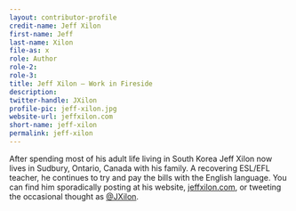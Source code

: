```yaml
---
layout: contributor-profile
credit-name: Jeff Xilon
first-name: Jeff
last-name: Xilon
file-as: x
role: Author
role-2:
role-3:
title: Jeff Xilon — Work in Fireside
description:
twitter-handle: JXilon
profile-pic: jeff-xilon.jpg
website-url: jeffxilon.com
short-name: jeff-xilon
permalink: jeff-xilon
---
```

After spending most of his adult life living in South Korea Jeff Xilon now lives in Sudbury, Ontario, Canada with his family. A recovering ESL/EFL teacher, he continues to try and pay the bills with the English language. You can find him sporadically posting at his website, [jeffxilon.com](http://www.jeffxilon.com), or tweeting the occasional thought as [@JXilon](https://twitter.com/jxilon).
